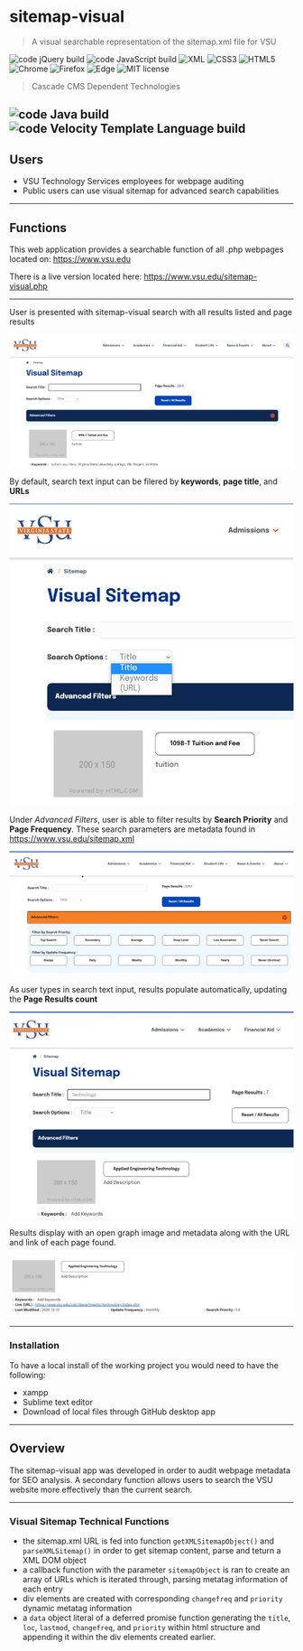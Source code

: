 # sitemap-visual
> A visual searchable representation of the sitemap.xml file for VSU

![code jQuery build](https://img.shields.io/badge/build-jQuery-brightgreen)
![code JavaScript build](https://img.shields.io/badge/build-JavaScript-brightgreen)
![XML](https://img.shields.io/badge/build-XML-yellowgreen)
![CSS3](https://img.shields.io/badge/build-CSS3-yellowgreen)
![HTML5](https://img.shields.io/badge/build-HTML5-yellowgreen)
![Chrome](https://img.shields.io/badge/Chrome-compatable-green)
![Firefox](https://img.shields.io/badge/Firefox-compatable-green)
![Edge](https://img.shields.io/badge/Edge-compatable-green)
![MIT license](https://img.shields.io/badge/license-mit-blue)

> Cascade CMS Dependent Technologies

![code Java build](https://img.shields.io/badge/build-Java-brightgreen)
![code Velocity Template Language build](https://img.shields.io/badge/build-Velocity%20Template%20Language-brightgreen)
---

## Users
- VSU Technology Services employees for webpage auditing
- Public users can use visual sitemap for advanced search capabilities
---

## Functions
This web application provides a searchable function of all .php webpages located on: https://www.vsu.edu

There is a live version located here: https://www.vsu.edu/sitemap-visual.php 

---

User is presented with sitemap-visual search with all results listed and page results

![start](screenshots/sitemap-visual-start.JPG)

By default, search text input can be filered by **keywords**, **page title**, and **URLs**

![options](screenshots/sitemap-visual-search-options.JPG)

Under *Advanced Filters*, user is able to filter results by **Search Priority** and **Page Frequency**.  These search parameters are metadata found in https://www.vsu.edu/sitemap.xml

![advanced](screenshots/sitemap-visual-advanced-filters.JPG)

As user types in search text input, results populate automatically, updating the **Page Results count**

![results-list](screenshots/sitemap-visual-search.JPG)

Results display with an open graph image and metadata along with the URL and link of each page found.

![result](screenshots/sitemap-visual-result.JPG)

---

### Installation

To have a local install of the working project you would need to have the following:

- xampp
- Sublime text editor
- Download of local files through GitHub desktop app

---

## Overview

The sitemap-visual app was developed in order to audit webpage metadata for SEO analysis.  A secondary function allows users to search the VSU website more effectively than the current search.

---

### Visual Sitemap Technical Functions
- the sitemap.xml URL is fed into function `getXMLSitemapObject()` and `parseXMLSitemap()` in order to get sitemap content, parse and teturn a XML DOM object
- a callback function with the parameter `sitemapObject` is ran to create an array of URLs which is iterated through, parsing metatag information of each entry
- div elements are created with corresponding `changefreq` and `priority` dynamic metatag information
- a `data` object literal of a deferred promise function generating the `title`, `loc`, `lastmod`, `changefreq`, and `priority` within html structure and appending it within the div elements created earlier.
